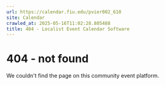 ```yaml
---
url: https://calendar.fiu.edu/pvier002_610
site: Calendar
crawled_at: 2025-05-16T11:02:28.805488
title: 404 - Localist Event Calendar Software
---
```


# 404 - not found
We couldn't find the page on this community event platform.
